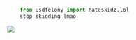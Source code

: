<!-- <p align=center><img width=90% src="banner.gif"></img></p> -->

```python
    from usdfelony import hateskidz.lol
    stop skidding lmao
```

















![](https://raw.githubusercontent.com/Sutil/Sutil/2b2fad3bf54522bb30c8c170591fc68ff51b69e6/github-contribution-grid-snake2.svg)
